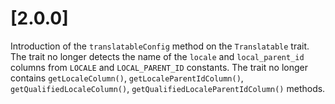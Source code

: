 # [2.0.0]

Introduction of the `translatableConfig` method on the `Translatable` trait. 
The trait no longer detects the name of the `locale` and `local_parent_id` columns from `LOCALE` and `LOCAL_PARENT_ID` constants.
The trait no longer contains `getLocaleColumn()`, `getLocaleParentIdColumn()`, `getQualifiedLocaleColumn()`, `getQualifiedLocaleParentIdColumn()` methods.
